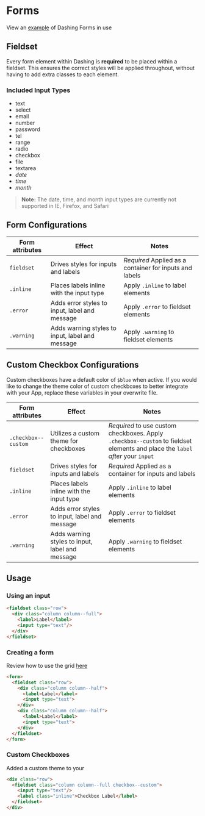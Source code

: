 # Forms
View an [example](http://dashframework.github.io/dashing/sass/modules/forms/example.html) of Dashing Forms in use

## Fieldset
Every form element within Dashing is **required** to be placed within a fieldset. This ensures the correct styles will be applied throughout, without having to add extra classes to each element.

### Included Input Types
* text
* select
* email
* number
* password
* tel
* range
* radio
* checkbox
* file
* textarea
* *date*
* *time*
* *month*

> **Note:** The date, time, and month input types are currently not supported in IE, Firefox, and Safari

## Form Configurations
| Form attributes        | Effect                                           | Notes                                                     |
|------------------------|--------------------------------------------------|-----------------------------------------------------------|
| `fieldset`             | Drives styles for inputs and labels              | *Required* Applied as a container for inputs and labels   |
| `.inline`              | Places labels inline with the input type         | Apply `.inline` to label elements                         |
| `.error`               | Adds error styles to input, label and message    | Apply `.error` to fieldset elements                       |
| `.warning`             | Adds warning styles to input, label and message  | Apply `.warning` to fieldset elements                     |

## Custom Checkbox Configurations

Custom checkboxes have a default color of `$blue` when active. If you would like to change the theme color of custom checkboxes to better integrate with your App, replace these variables in your overwrite file.

| Form attributes        | Effect                                           | Notes                                                     |
|------------------------|--------------------------------------------------|-----------------------------------------------------------|
| `.checkbox--custom`    | Utilizes a custom theme for checkboxes           | *Required* to use custom checkboxes. Apply `.checkbox--custom` to fieldset elements and place the `label` *after* your `input`|
| `fieldset`             | Drives styles for inputs and labels              | *Required* Applied as a container for inputs and labels   |
| `.inline`              | Places labels inline with the input type         | Apply `.inline` to label elements                         |
| `.error`               | Adds error styles to input, label and message    | Apply `.error` to fieldset elements                       |
| `.warning`             | Adds warning styles to input, label and message  | Apply `.warning` to fieldset elements                     |


## Usage

### Using an input

```html
<fieldset class="row">
  <div class="column column--full">
    <label>Label</label>
    <input type="text"/>
  </div>  
</fieldset>
```

### Creating a form

Review how to use the grid [here](https://github.com/dashframework/dashing/tree/develop/sass/modules/grid)

```html
<form>
  <fieldset class="row">
    <div class="column column--half">
      <label>Label</label>
      <input type="text">
    </div>
    <div class="column column--half">
      <label>Label</label>
      <input type="text">
    </div>
  </fieldset>
</form>
```

### Custom Checkboxes

Added a custom theme to your

```html
<div class="row">
  <fieldset class="column column--full checkbox--custom">
    <input type="text"/>
    <label class="inline">Checkbox Label</label>
  </fieldset>  
</div>
```
